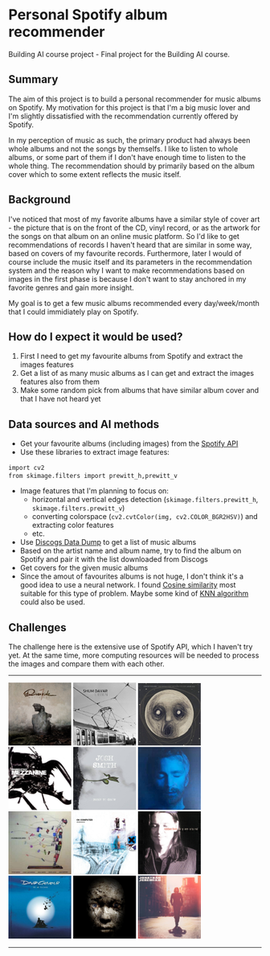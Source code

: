 <!-- This is the markdown template for the final project of the Building AI course, 
created by Reaktor Innovations and University of Helsinki. 
Copy the template, paste it to your GitHub README and edit! -->

# Personal Spotify album recommender

Building AI course project - Final project for the Building AI course.

## Summary

The aim of this project is to build a personal recommender for music albums on Spotify. My motivation for this project is that I'm a big music lover and I'm slightly dissatisfied with the recommendation currently offered by Spotify.

In my perception of music as such, the primary product had always been whole albums and not the songs by themselfs. I like to listen to whole albums, or some part of them if I don't have enough time to listen to the whole thing. The recommendation should by primarily based on the album cover which to some extent reflects the music itself.


## Background

I've noticed that most of my favorite albums have a similar style of cover art - the picture that is on the front of the CD, vinyl record, or as the artwork for the songs on that album on an online music platform. So I'd like to get recommendations of records I haven't heard that are similar in some way, based on covers of my favourite records. Furthermore, later I would of course include the music itself and its parameters in the recommendation system and the reason why I want to make recommendations based on images in the first phase is because I don't want to stay anchored in my favorite genres and gain more insight.

My goal is to get a few music albums recommended every day/week/month that I could immidiately play on Spotify.

## How do I expect it would be used?

1. First I need to get my favourite albums from Spotify and extract the images features
2. Get a list of as many music albums as I can get and extract the images features also from them
3. Make some random pick from albums that have similar album cover and that I have not heard yet


## Data sources and AI methods

* Get your favourite albums (including images) from the [Spotify API](https://developer.spotify.com/dashboard)
* Use these libraries to extract image features:
```
import cv2
from skimage.filters import prewitt_h,prewitt_v
```
* Image features that I'm planning to focus on:
  * horizontal and vertical edges detection (`skimage.filters.prewitt_h`, `skimage.filters.prewitt_v`)
  * converting colorspace (`cv2.cvtColor(img, cv2.COLOR_BGR2HSV)`) and extracting color features
  * etc.
* Use [Discogs Data Dump](https://discogs-data-dumps.s3.us-west-2.amazonaws.com/index.html) to get a list of music albums
* Based on the artist name and album name, try to find the album on Spotify and pair it with the list downloaded from Discogs
* Get covers for the given music albums
* Since the amout of favourites albums is not huge, I don't think it's a good idea to use a neural network. I found [Cosine similarity](https://en.wikipedia.org/wiki/Cosine_similarity) most suitable for this type of problem. Maybe some kind of [KNN algorithm](https://en.wikipedia.org/wiki/K-nearest_neighbors_algorithm) could also be used.

## Challenges

The challenge here is the extensive use of Spotify API, which I haven't try yet. At the same time, more computing resources will be needed to process the images and compare them with each other.

---
<img src="https://github.com/MrZH6/elements_of_AI_my_AI_idea/blob/main/album_covers/wasteland.png" width="125"> <img src="https://github.com/MrZH6/elements_of_AI_my_AI_idea/blob/main/album_covers/lieben.jpg" width="125"> <img src="https://github.com/MrZH6/elements_of_AI_my_AI_idea/blob/main/album_covers/the_raven_that_refused_to_sing.jpg" width="125"> <img src="https://github.com/MrZH6/elements_of_AI_my_AI_idea/blob/main/album_covers/mezzanine.png" width="125"> <img src="https://github.com/MrZH6/elements_of_AI_my_AI_idea/blob/main/album_covers/burn_to_grow.jpg" width="125"> <img src="https://github.com/MrZH6/elements_of_AI_my_AI_idea/blob/main/album_covers/some_kind_of_piece.jpg" width="125"> <img src="https://github.com/MrZH6/elements_of_AI_my_AI_idea/blob/main/album_covers/flying_colors.jpg" width="125"> <img src="https://github.com/MrZH6/elements_of_AI_my_AI_idea/blob/main/album_covers/ok_computer.png" width="125"> <img src="https://github.com/MrZH6/elements_of_AI_my_AI_idea/blob/main/album_covers/supernatural.jpg" width="125"> <img src="https://github.com/MrZH6/elements_of_AI_my_AI_idea/blob/main/album_covers/on_an_island.jpg" width="125"> <img src="https://github.com/MrZH6/elements_of_AI_my_AI_idea/blob/main/album_covers/polyphonic_prayer.jpg" width="125"> <img src="https://github.com/MrZH6/elements_of_AI_my_AI_idea/blob/main/album_covers/good_day.jpg" width="125">

---
